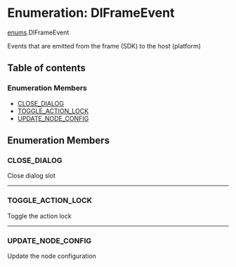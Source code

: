 # Enumeration: DlFrameEvent

[enums](./index.md).DlFrameEvent

Events that are emitted from the frame (SDK) to the host (platform)

## Table of contents

### Enumeration Members

- [CLOSE\_DIALOG](appLib_SDKDrivers_xFrameDriver_events.DlFrameEvent.md#close_dialog)
- [TOGGLE\_ACTION\_LOCK](appLib_SDKDrivers_xFrameDriver_events.DlFrameEvent.md#toggle_action_lock)
- [UPDATE\_NODE\_CONFIG](appLib_SDKDrivers_xFrameDriver_events.DlFrameEvent.md#update_node_config)

## Enumeration Members

### CLOSE\_DIALOG

Close dialog slot

___

### TOGGLE\_ACTION\_LOCK

Toggle the action lock

___

### UPDATE\_NODE\_CONFIG

Update the node configuration
